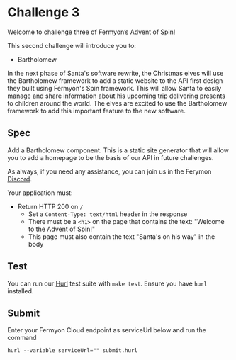 # Challenge 3

Welcome to challenge three of Fermyon’s Advent of Spin!

This second challenge will introduce you to:

- Bartholomew

In the next phase of Santa's software rewrite, the Christmas elves will use the Bartholomew framework to add a static website to the API first design they built using Fermyon's Spin framework. This will allow Santa to easily manage and share information about his upcoming trip delivering presents to children around the world. The elves are excited to use the Bartholomew framework to add this important feature to the new software.

## Spec

Add a Bartholomew component. This is a static site generator that will allow you to add a homepage to be the basis of our API in future challenges.

As always, if you need any assistance, you can join us in the Ferymon [Discord](https://discord.gg/AAFNfS7NGf).

Your application must:

- Return HTTP 200 on `/`
  - Set a `Content-Type: text/html` header in the response
  - There must be a `<h1>` on the page that contains the text: "Welcome to the Advent of Spin!"
  - This page must also contain the text "Santa's on his way" in the body

## Test

You can run our [Hurl](https://hurl.dev) test suite with `make test`. Ensure you have `hurl` installed.

## Submit

Enter your Fermyon Cloud endpoint as serviceUrl below and run the command

```shell
hurl --variable serviceUrl="" submit.hurl
```
